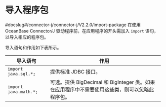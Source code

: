 导入程序包 
==========================
#docslug#/connector-j/connector-j/V2.2.0/import-package
在使用 OceanBase Connector/J 驱动程序前，在应用程序的开头需加入 `import` 语句，以导入相应的程序包。

导入语句和作用如下表所示。


|       **导入语句**        |                           **作用**                            |
|-----------------------|-------------------------------------------------------------|
| `import java.sql.*;`  | 提供标准 JDBC 接口。                                               |
| `import java.math.*;` | 可选。提供 BigDecimal 和 BigInteger 类。如果在应用程序中不需要使用这些类，则可以忽略此程序包。 |


